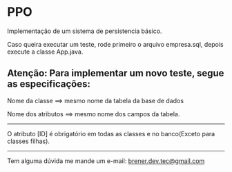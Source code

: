 PPO
===================
Implementação de um sistema de persistencia básico.





Caso queira executar um teste, rode primeiro o arquivo empresa.sql, depois execute a classe App.java.
  

Atenção:
  Para implementar um novo teste, segue as especificações:
  -----------------------------------------------------------
  Nome da classe ==> mesmo nome da tabela da base de dados
  
  Nome dos atributos ==> mesmo nome dos campos da tabela.
  
  -----
  O atributo [ID] é obrigatório em todas as classes e no banco(Exceto para classes filhas).
  
--------------------------------------------------------------
Tem alguma dúvida me mande um e-mail: brener.dev.tec@gmail.com




